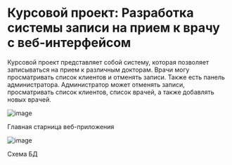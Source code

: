 # Курсовой проект: Разработка системы записи на прием к врачу с веб-интерфейсом

Курсовой проект представляет собой систему, которая позволяет записываться на прием к различным докторам. Врачи могу просматривать список клиентов и отменять записи. Также есть панель администратора. Администратор может отменять записи, просматривать список клиентов, список врачей, а также добавлять новых врачей.


![image](https://github.com/user-attachments/assets/136e2dbc-acac-4aa0-9faa-4c957a32dd0e)

Главная старница веб-приложения


![image](https://github.com/user-attachments/assets/7a4a4fce-20ef-4413-ba62-bbd7c1c89693)

Схема БД
